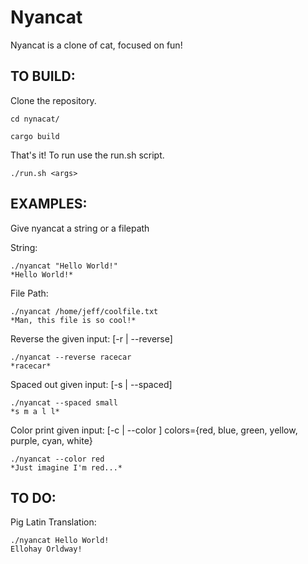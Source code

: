 # Nyancat
Nyancat is a clone of cat, focused on fun!

## TO BUILD:
Clone the repository. 

```
cd nynacat/

cargo build
```
That's it! To run use the run.sh script.

```
./run.sh <args>
```

## EXAMPLES:
Give nyancat a string or a filepath

String:
```
./nyancat "Hello World!"
*Hello World!*
```
File Path:
```
./nyancat /home/jeff/coolfile.txt
*Man, this file is so cool!*
```

Reverse the given input: [-r | --reverse]
```
./nyancat --reverse racecar
*racecar*
```

Spaced out given input: [-s | --spaced]
```
./nyancat --spaced small
*s m a l l*
```

Color print given input: [-c <COLOR> | --color <COLOR>] colors={red, blue, green, yellow, purple, cyan, white}
```
./nyancat --color red
*Just imagine I'm red...*
```

## TO DO:

Pig Latin Translation:
```
./nyancat Hello World!
Ellohay Orldway!
```